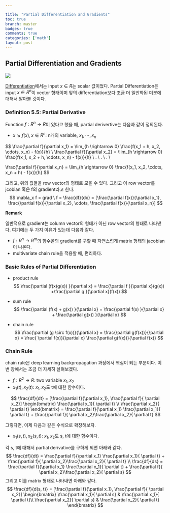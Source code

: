 ```yaml
---

title: "Partial Differentiation and Gradients"
toc: true
branch: master
badges: true
comments: true
categories: ['math']
layout: post
---
```




## Partial Differentiation and Gradients

![](https://image.slidesharecdn.com/partialderivative1-131102034022-phpapp01/95/partial-derivative1-1-638.jpg?cb=1383363699)

[Differentiation](https://rroundtable.github.io/blog/differentiation/vector%20calculus/math/2020/12/12/Differentialiation.html)에서는 input $x \in R$는 scalar 값이었다. Partial Differentiation은 input $x \in R^n$이 vector 형태이며 앞의 differentiation보다 조금 더 일반화된 미분에 대해서 알아볼 것이다.



### Definition 5.5: Partial Derivative

Function $f: R^n \rightarrow R$이 있다고 했을 때, partial derivertive는 다음과 같이 정의된다.

- $x \searrow f(x), x \in R^n$: n개의 variable, $x_1, \cdots, x_n$

$$
\frac{\partial f}{\partial x_1} = \lim_{h \rightarrow 0} \frac{f(x_1 + h, x_2, \cdots, x_n) - f(x)}{h} \\
\frac{\partial f}{\partial x_2} = \lim_{h \rightarrow 0} \frac{f(x_1, x_2 + h, \cdots, x_n) - f(x)}{h} \\
. \\ . \\ . \\

\frac{\partial f}{\partial x_n} = \lim_{h \rightarrow 0} \frac{f(x_1, x_2, \cdots, x_n + h) - f(x)}{h}
$$



그리고, 위의 값들을 row vector의 형태로 모을 수 있다. 그리고 이 row vector를 jcobian 혹은 f의 gradient라고 한다.
$$
\nabla_x f = grad \ f = \frac{df}{dx} = [\frac{\partial f(x)}{\partial x_1}, \frac{\partial f(x)}{\partial x_2}, \cdots, \frac{\partial f(x)}{\partial x_n}]
$$


**Remark**

일반적으로 gradient는 column vector의 형태가 아닌 row vector의 형태로 나타낸다. 여기에는 두 가지 이유가 있는데 다음과 같다.

- $f: R^n \rightarrow R^m$의 함수꼴의 gradient를 구할 때 자연스럽게 matrix 형태의 jacobian이 나온다.
- multivariate chain rule을 적용할 때, 편리하다.



### Basic Rules of Partial Differentiation

- product rule
  $$
  \frac{\partial (f(x)g(x)) }{\partial x} = \frac{\partial f }{\partial x}(g(x)) +\frac{\partial g }{\partial x}(f(x))
  $$
  

- sum rule
  $$
  \frac{\partial (f(x) + g(x)) }{\partial x} = \frac{\partial f(x) }{\partial x}  + \frac{\partial g(x)) }{\partial x} 
  $$
  

- chain rule
  $$
  \frac{\partial (g \circ f(x))}{\partial x} =  \frac{\partial g(f(x))}{\partial x} = \frac{ \partial f(x)}{\partial x} \frac{\partial g(f(x))}{\partial f(x)}
  $$
  



### Chain Rule

chain rule은 deep learning backpropagation 과정에서 핵심이 되는 부분이다. 이번 장에서는 조금 더 자세히 살펴보겠다.

- $f: R^2 \rightarrow R$: two variable $x_1, x_2$
- $x_1(t), x_2(t)$: $x_1, x_2$도 t에 대한 함수이다.

$$
\frac{df}{dt} = [\frac{\partial f}{\partial x_1}, \frac{\partial f}{ \partial x_2}]
\begin{bmatrix}  \frac{\partial x_1}{ \partial t} \\ \frac{\partial x_2}{ \partial t} \end{bmatrix} = \frac{\partial f}{\partial x_1}  \frac{\partial x_1}{ \partial t} +  \frac{\partial f}{ \partial x_2}\frac{\partial x_2}{ \partial t}
$$



그렇다면, 이제 다음과 같은 수식으로 확장해보자.

- $x_1(s, t), x_2(s, t)$: $x_1, x_2$도 s, t에 대한 함수이다.

각 s, t에 대해서 partial derivative를 구하게 되면 아래와 같다.
$$
\frac{df}{dt} = \frac{\partial f}{\partial x_1}  \frac{\partial x_1}{ \partial t} +  \frac{\partial f}{ \partial x_2}\frac{\partial x_2}{ \partial t} \\
\frac{df}{ds} = \frac{\partial f}{\partial x_1}  \frac{\partial x_1}{ \partial t} +  \frac{\partial f}{ \partial x_2}\frac{\partial x_2}{ \partial s}
$$
그리고 이를 matrix 형태로 나타내면 아래와 같다.
$$
\frac{df}{d(s, t)} = [\frac{\partial f}{\partial x_1}, \frac{\partial f}{ \partial x_2}]
\begin{bmatrix}  \frac{\partial x_1}{ \partial s} & \frac{\partial x_1}{ \partial t}\\ \frac{\partial x_2}{ \partial s} & \frac{\partial x_2}{ \partial t} \end{bmatrix}
$$




